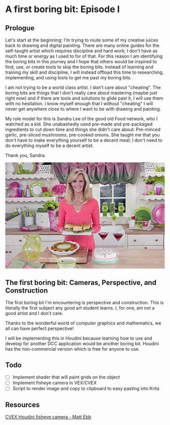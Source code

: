 # A first boring bit: Episode I

## Prologue

Let's start at the beginning: I'm trying to route some of my creative juices
back to drawing and digital painting. There are many online guides for the
self-taught artist which requires discipline and hard work; I don't have as
much time or energy as I used to for of that. For this reason I am identifying
the boring bits in this journey and I hope that others would be inspired to
find, use, or create tools to skip the boring bits. Instead of learning and
training my skill and discipline, I will instead offload this time to
researching, implementing, and using tools to get me past my boring bits.

I am not trying to be a world class artist. I don't care about "cheating". The
boring bits are things that I don't really care about mastering (maybe just
right now) and if there are tools and solutions to glide past it, I will use
them with no hesitation. I know myself enough that I without "cheating" I will
never get anywhere close to where I want to be with drawing and painting.

My role model for this is Sandra Lee of the good old Food network, who I
watched as a kid. She unabashedly used pre-made and pre-packaged ingredients to
cut down time and things she didn't care about: Pre-minced garlic, pre-sliced
mushrooms, pre-cooked onions. She taught me that you don't have to make
everything yourself to be a decent meal; I don't need to do everything myself
to be a decent artist.

Thank you, Sandra.

![Thank you, Sandra Lee](prologue/sandra-lee.jpg)

## The first boring bit: Cameras, Perspective, and Construction

The first boring bit I'm encountering is perspective and construction. This is
literally the first subject any good art student learns. I, for one, am not a
good artist and I don't care.

Thanks to the wonderful world of computer graphics and mathematics, we all can
have perfect perspective!

I will be implementing this in Houdini because learning how to use and develop
for another DCC application would be another boring bit. Houdini has the
non-commercial version which is free for anyone to use.

## Todo

- [ ] Implement shader that will paint grids on the object
- [ ] Implement fisheye camera in VEX/CVEX
- [ ] Script to render image and copy to clipboard to easy pasting into Krita

## Resources

[CVEX Houdini fisheye camera - Matt Ebb](http://mattebb.com/blog/weblog/houdini-fisheye-camera/)
